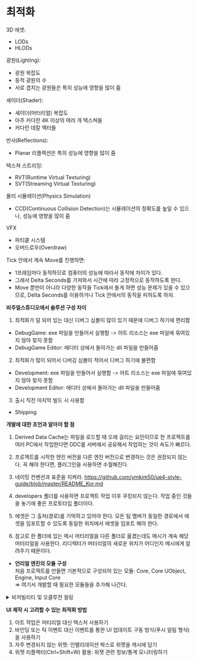 # 최적화

3D 에셋: 
- LODs
- HLODs

광원(Lighting): 
- 광원 복잡도
- 동적 광원의 수
- 서로 겹치는 광원들은 특히 성능에 영향을 많이 줌

셰이더(Shader): 
- 셰이더(머터리얼) 복잡도
- 아주 커다란 4K 이상의 여러 개 텍스쳐들
- 커다란 데칼 액터들

반사(Reflections): 
- Planar 리플렉션은 특히 성능에 영향을 많이 줌

텍스쳐 스트리밍:
- RVT(Runtime Virtual Texturing)
- SVT(Streaming Virtual Texturing)

물리 시뮬레이션(Physics Simulation)
- CCD(Continuous Collision Detection)는 시뮬레이션의 정확도를 높일 수 있으나, 성능에 영향을 많이 줌

VFX
- 파티클 시스템
- 오버드로우(Overdraw)

Tick 안에서 계속 Move를 진행하면:  
- 1프레임마다 동작하므로 컴퓨터의 성능에 따라서 동작에 차이가 있다.
- 그래서 Delta Seconds를 가져와서 시간에 따라 고정적으로 동작하도록 한다.
- Move 뿐만이 아니라 다양한 동작을 Tick에서 돌게 하면 성능 문제가 있을 수 있으므로, Delta Seconds를 이용하거나 Tick 안에서의 동작을 피하도록 하자.

**비주얼스튜디오에서 솔루션 구성 차이**  
1. 최적화가 덜 되어 있는 대신 디버그 심볼이 많이 있기 때문에 디버그 하기에 편리함  
 - DebugGame: exe 파일을 만들어서 실행함 -> 아트 리소스는 exe 파일에 묶여있지 않아 찾지 못함  
 - DebugGame Editor: 에디터 상에서 돌아가는 dll 파일을 만들어줌  
2. 최적화가 많이 되어서 디버깅 심볼이 적어서 디버그 하기에 불편함   
 - Development: exe 파일을 만들어서 실행함 -> 아트 리소스는 exe 파일에 묶여있지 않아 찾지 못함  
 - Development Editor: 에디터 상에서 돌아가는 dll 파일을 만들어줌  
3. 출시 직전 마지막 빌드 시 사용함  
 - Shipping  
    
**개발에 대한 조언과 알아야 할 점**
1. Derived Data Cache는 파일을 로드할 때 오래 걸리는 요인이므로 한 프로젝트를 여러 PC에서 작업한다면 DDC를 서버에서 공유해서 작업하는 것이 속도가 빠르다.  

2. 프로젝트를 시작한 엔진 버전을 다른 엔진 버전으로 변경하는 것은 권장되지 않는다. 꼭 해야 한다면, 플러그인을 사용하면 수월해진다.

3. 네이밍 컨벤션과 표준을 지켜라. https://github.com/ymkim50/ue4-style-guide/blob/master/README_Kor.md

4. developers 폴더를 사용하면 프로젝트 작업 이후 쿠킹되지 않는다. 작업 중인 것들을 놓기에 좋은 프로토타입 폴더이다.

5. 에셋은 그 출처(경로)를 기억하고 있어야 한다. 모든 팀 멤버가 동일한 경로에서 에셋을 임포트할 수 있도록 동일한 위치에서 에셋을 임포트 해야 한다.

6. 참고로 한 폴더에 있는 메시 머티리얼을 다른 폴더로 옮겼는데도 메시가 계속 해당 머터리얼을 사용한다. 리디렉터가 머터리얼의 새로운 위치가 어디인지 메시에게 알려주기 때문이다.

- **언리얼 엔진의 모듈 구성**  
처음 프로젝트를 만들면 기본적으로 구성되어 있는 모듈: Core, Core UObject, Engine, Input Core  
 => 여기서 개발할 때 필요한 모듈들을 추가해 나간다. 
 
<details>
<summary>비저빌리티 및 오클루전 컬링</summary>
<div markdown="1">
 
일정 시간에 보이는 오브젝트 수를 줄여 성능을 향상시킨다. 레벨의 액터를 화면에 그릴지 말지를 설정하는 식으로 그릴 액터 수를 줄인다.  

- 컬링(Culling, 도태시키다): 렌더링이 필요하지 않은 오브젝트들을 제외시키는 것.  

- 오클루전(Occlusion, 가리다) 컬링: 
다른 오브젝트에 의해 가려진 오브젝트를 추려내서 컬링한다.  
어떤 오브젝트를 가리는 오브젝트의 영역의 해상도가 높아질수록 오버헤드가 커진다.  

1. 디스턴스(Distance)  
액터별로 디테일 LOD Draw 디스턴스 설정을 할 수 있다. 카메라와 해당 액터의 최소/최대 거리에 따라서 액터를 렌더링 여부를 결정한다.  

2. 컬 디스턴스 볼륨
거리와 크기 배열을 사용하여 볼륨 내 액터의 렌더링 여부를 결정한다.   
예) 대규모 야외 레벨에서 건물이나 구조물에 세밀한 실내 장식이 많은데, 멀리서 볼 때 그다지 중요하지 않은 너무 작은 오브젝트를 컬링하고 싶은 경우에 사용한다.  

3. 뷰 프러스텀(Frustum, 절두체) 컬링:  
카메라에 보이는 영역에서 벗어난 오브젝트의 렌더링을 비활성화해 컬링한다.  

4. 프리컴퓨티드 비저빌리티(Precomputed Visibility)  
움직이지 않는 액터의 보이는 상태를 미리 만들어진 그림자 위에 저장해둔다. 라이팅 빌드 단계에서 이 걸링이 진행된다.   
소~중규모 크기의 레벨에서 가장 효율적이다. 저사양 및 모바일 하드웨어에서 많이 사용한다.   

5. 다이나믹 오클루전:  
다양한 컬링 방법들을 선택하여 사용한다. 카메라에 보이는 영역(FOV)에서 다른 액터에 의해 가려져서 액터가 안보이는지를 확인한다.  
GPU와 CPU에게 각 액터들의 보이는 여부를 계속 학습시켜 효율적으로 컬링이 진행될 수 있도록 한다.    

 </div>
 </details>
 
**UI 제작 시 고려할 수 있는 최적화 방법**  

1. 아트 작업은 머티리얼 대신 텍스처 사용하기  
2. 바인딩 또는 틱 이벤트 대신 이벤트를 통한 UI 업데이트 구동 방식(푸시 알림 형식)을 사용하기   
3. 자주 변경되지 않는 위젯: 인밸리데이션 박스로 위젯을 캐시에 담기  
4. 위젯 리플렉터(Ctrl+Shift+W) 활용: 위젯 관련 정보/통계 모니터링하기  

